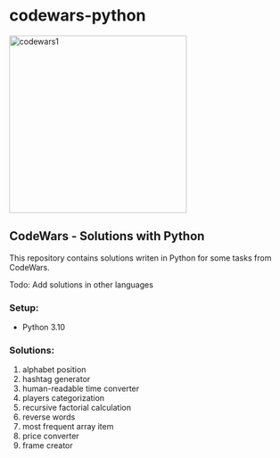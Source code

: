 # codewars-python

<img width="318" alt="codewars1" src="https://user-images.githubusercontent.com/74961891/182827521-cba3a615-b886-4e8d-a345-5647e6a82999.png">

## CodeWars - Solutions with Python

This repository contains solutions writen in Python for some tasks from CodeWars.

Todo: Add solutions in other languages

### Setup:
* Python 3.10

### Solutions:
1) alphabet position
2) hashtag generator
3) human-readable time converter
4) players categorization
5) recursive factorial calculation
6) reverse words
7) most frequent array item
8) price converter
9) frame creator

